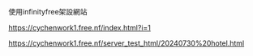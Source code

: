 使用infinityfree架設網站

https://cychenwork1.free.nf/index.html?i=1

https://cychenwork1.free.nf/server_test_html/20240730%20hotel.html
